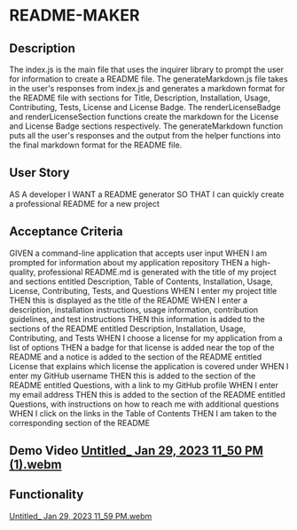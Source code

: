# README-MAKER
## Description 

The index.js is the main file that uses the inquirer library to prompt the user for information to create a README file. 
The generateMarkdown.js file takes in the user's responses from index.js and generates a markdown format for the README file with sections for Title, Description, Installation, Usage, Contributing, Tests, License and License Badge. 
The renderLicenseBadge and renderLicenseSection functions create the markdown for the License and License Badge sections respectively. 
The generateMarkdown function puts all the user's responses and the output from the helper functions into the final markdown format for the README file.

## User Story 

AS A developer
I WANT a README generator
SO THAT I can quickly create a professional README for a new project

## Acceptance Criteria 
GIVEN a command-line application that accepts user input
WHEN I am prompted for information about my application repository
THEN a high-quality, professional README.md is generated with the title of my project and sections entitled Description, Table of Contents, Installation, Usage, License, Contributing, Tests, and Questions
WHEN I enter my project title
THEN this is displayed as the title of the README
WHEN I enter a description, installation instructions, usage information, contribution guidelines, and test instructions
THEN this information is added to the sections of the README entitled Description, Installation, Usage, Contributing, and Tests
WHEN I choose a license for my application from a list of options
THEN a badge for that license is added near the top of the README and a notice is added to the section of the README entitled License that explains which license the application is covered under
WHEN I enter my GitHub username
THEN this is added to the section of the README entitled Questions, with a link to my GitHub profile
WHEN I enter my email address
THEN this is added to the section of the README entitled Questions, with instructions on how to reach me with additional questions
WHEN I click on the links in the Table of Contents
THEN I am taken to the corresponding section of the README

## Demo Video [Untitled_ Jan 29, 2023 11_50 PM (1).webm](https://user-images.githubusercontent.com/116024194/215392675-faff2ee0-2954-4177-823c-0120acdb2262.webm)

## Functionality  
[Untitled_ Jan 29, 2023 11_59 PM.webm](https://user-images.githubusercontent.com/116024194/215392747-bdff8e57-b275-4f38-837a-76c5f59705fe.webm)

